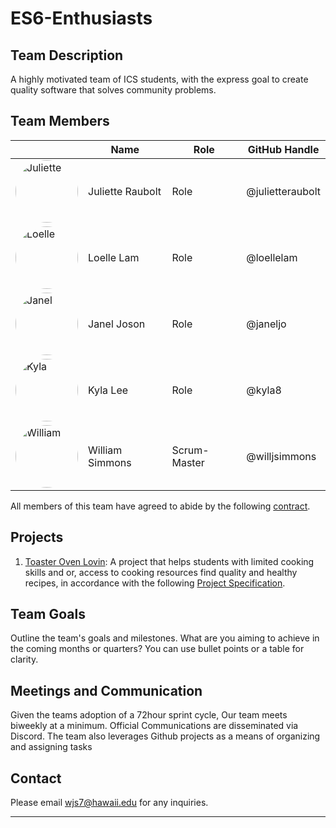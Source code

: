 # ES6-Enthusiasts

## Team Description

A highly motivated team of ICS students, with the express goal to create quality software that solves community problems.

## Team Members

|                                                                                                                        | Name             | Role         | GitHub Handle    |
|------------------------------------------------------------------------------------------------------------------------|------------------|--------------|------------------|
| <img src="https://github.com/julietteraubolt.png" alt="Juliette" width="100" height="100" style="border-radius: 50%;"> | Juliette Raubolt | Role         | @julietteraubolt |
| <img src="https://github.com/loellelam.png" alt="Loelle" width="100" height="100" style="border-radius: 50%;">         | Loelle Lam       | Role         | @loellelam       |
| <img src="https://github.com/janeljo.png" alt="Janel" width="100" height="100" style="border-radius: 50%;">            | Janel Joson      | Role         | @janeljo         |
| <img src="https://github.com/kyla8.png" alt="Kyla" width="100" height="100" style="border-radius: 50%;">               | Kyla Lee         | Role         | @kyla8           |
| <img src="https://github.com/willjsimmons.png" alt="William" width="100" height="100" style="border-radius: 50%;">     | William Simmons  | Scrum-Master | @willjsimmons    |
 
All members of this team have agreed to abide by the following [contract](https://docs.google.com/document/d/1o7tGRP024l86Usm7qH7RX9-gTofHFc-ff8x5b5ZbVPA/edit?usp=sharing).

## Projects

1. [Toaster Oven Lovin](es6-enthusiasts.github.io/ToasterOvenLovin): A project that helps students with limited cooking skills and or, access to cooking resources
find quality and healthy recipes, in accordance with the following [Project Specification](https://courses.ics.hawaii.edu/ics314f23/morea/final-project/reading-project-toaster-oven-lovin.html).

## Team Goals

Outline the team's goals and milestones. What are you aiming to achieve in the coming months or quarters? You can use bullet points or a table for clarity.



## Meetings and Communication

Given the teams adoption of a 72hour sprint cycle, Our team meets biweekly at a minimum.
Official Communications are disseminated via Discord. 
The team also leverages Github projects as a means of organizing and assigning tasks

## Contact

Please email wjs7@hawaii.edu for any inquiries.

---

